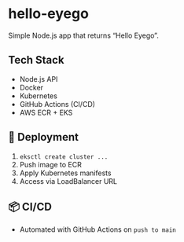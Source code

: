 <!-- Deploy URL : http://ac7194e7984b240a78feb19f52f187b6-976663985.us-east-1.elb.amazonaws.com/ -->

# hello-eyego

Simple Node.js app that returns “Hello Eyego”.

## Tech Stack
- Node.js API
- Docker
- Kubernetes 
- GitHub Actions (CI/CD)
- AWS ECR + EKS

## 🚀 Deployment
1. `eksctl create cluster ...`
2. Push image to ECR
3. Apply Kubernetes manifests
4. Access via LoadBalancer URL

## 📦 CI/CD
- Automated with GitHub Actions on `push to main`

